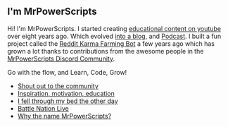 ## I'm MrPowerScripts

Hi! I'm MrPowerScripts. I started creating [educational content on youtube](https://youtube.com/mrpowerscripts) over eight years ago. Which evolved [into a blog](https://mrpowerscripts.com), and [Podcast](https://anchor.fm/mrpowerscripts). I built a fun project called the [Reddit Karma Farming Bot](https://github.com/MrPowerScripts/reddit-karma-farming-bot) a few years ago which has grown a lot thanks to contributions from the awesome people in the [MrPowerScripts Discord Community](https://bit.ly/mrps-discord). 

Go with the flow, and Learn, Code, Grow!

<!--START_SECTION:feed-->
* [Shout out to the community](https:&#x2F;&#x2F;mrpowerscripts.com&#x2F;shout-out-community&#x2F;)
* [Inspiration, motivation, education](https:&#x2F;&#x2F;mrpowerscripts.com&#x2F;inspiration-motivation-education&#x2F;)
* [I fell through my bed the other day](https:&#x2F;&#x2F;mrpowerscripts.com&#x2F;broken-bed&#x2F;)
* [Battle Nation Live](https:&#x2F;&#x2F;mrpowerscripts.com&#x2F;battle-nation-live&#x2F;)
* [Why the name MrPowerScripts?](https:&#x2F;&#x2F;mrpowerscripts.com&#x2F;why-mrpowerscripts&#x2F;)
<!--END_SECTION:feed-->
